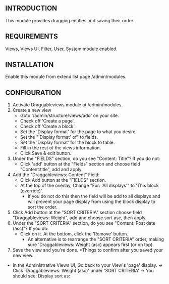 INTRODUCTION
------------

This module provides dragging entities and saving their order.


REQUIREMENTS
-------------

Views, Views UI, Filter, User, System module enabled.


INSTALLATION
------------

Enable this module from extend list page /admin/modules.


CONFIGURATION
-------------

1) Activate Draggableviews module at /admin/modules.
2) Create a new view
    - Goto '/admin/structure/views/add' on your site.
    - Check off 'Create a page'.
    - Check off 'Create a block'.
    - Set the 'Display format' for the page to what you desire.
    - Set the "'Display format' of" to fields.
    - Set the 'Display format' for the block to table.
    - Fill in the rest of the views information.
    - Click Save & edit button.
3) Under the "FIELDS" section, do you see "Content: Title"?  If you do not:
    - Click 'add' button at the "Fields" section and choose field
    "Content:title", add and apply.
4) Add the "Draggableviews: Content" Field:
    - Click Add button at the "FIELDS" section.
    - At the top of the overlay, Change "For: 'All displays'" to 'This block
     (override)'.
      - If you do not do this then the field will be add to all displays and
      will prevent your page display from using the block display to sort the
      order.
5) Click Add button at the "SORT CRITERIA" section choose field
"Draggableviews: Weight", add and choose sort asc, then apply.
6) Under the "SORT CRITERIA" section, do you see "Content: Post date (asc)"?
 If you do:
    - Click on it.  At the bottom, click the 'Remove' button.
      - An alternative is to rearrange the "SORT CRITERIA" order, making sure
      'Draggableviews: Weight (asc) appears first (or on top).
7) Save the view and you're done.
*Things to confirm after you saved your new view.
- In the Administrative Views UI, Go back to your View's 'page' display.
  -> Click 'Draggableviews: Weight (asc)' under 'SORT CRITERIA'
  -> You should see:
  Display sort as:
  <title of view> (<display title>)

  This should the view and block display you just create.

  FYI - This is also where you can change it to another view.

